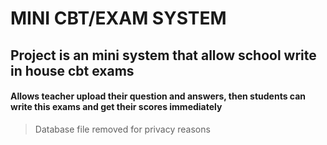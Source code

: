 # MINI CBT/EXAM SYSTEM  
## Project is an mini system that allow school write in house cbt exams 
#### Allows teacher upload their question and answers, then students can write this exams and get their scores immediately
> Database file removed for privacy reasons 
